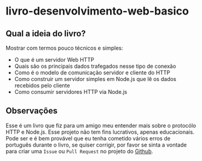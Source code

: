 # livro-desenvolvimento-web-basico

## Qual a ideia do livro?

Mostrar com termos pouco técnicos e simples:

- O que é um servidor Web HTTP
- Quais são os principais dados trafegados nesse tipo de conexão
- Como é o modelo de comunicação servidor e cliente do HTTP
- Como construir um servidor simples em Node.js que lê os dados recebidos pelo cliente
- Como consumir servidores HTTP via Node.js

## Observações

Esse é um livro que fiz para um amigo meu entender mais sobre o protocólo HTTP e Node.js. Esse projeto não tem fins lucrativos, apenas educacionais. Pode ser e é bem provável que eu tenha cometido vários erros de português durante o livro, se quiser corrigir, por favor se sinta a vontade para criar uma `Issue` ou `Pull Request` no projeto do [Github](https://github.com/otaviopace/livro-desenvolvimento-web-basico).
